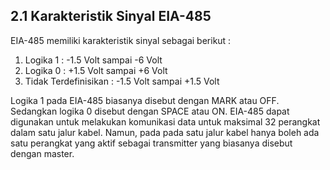 ## 2.1 Karakteristik Sinyal EIA-485

EIA-485 memiliki karakteristik sinyal sebagai berikut :

1. Logika 1 : -1.5 Volt sampai -6 Volt
2. Logika 0 : +1.5 Volt sampai +6 Volt
3. Tidak Terdefinisikan : -1.5 Volt sampai +1.5 Volt

Logika 1 pada EIA-485 biasanya disebut dengan MARK atau OFF. Sedangkan logika 0 disebut dengan SPACE atau ON. EIA-485 dapat digunakan untuk melakukan komunikasi data untuk maksimal 32 perangkat dalam satu jalur kabel. Namun, pada pada satu jalur kabel hanya boleh ada satu perangkat yang aktif sebagai transmitter yang biasanya disebut dengan master.

